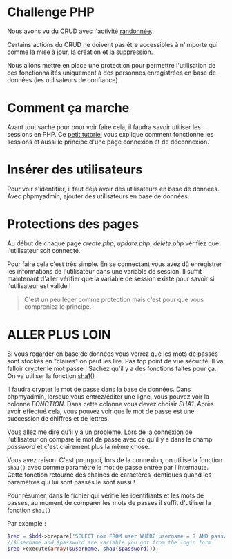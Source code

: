 # Challenge PHP

Nous avons vu du CRUD avec l'activité [randonnée](https://github.com/SimplonReunion/php-mysql-crud).

Certains actions du CRUD ne doivent pas être accessibles à n'importe qui comme la mise à jour, la création et la suppression.

Nous allons mettre en place une protection pour permettre l'utilisation de ces fonctionnalités uniquement à des personnes enregistrées en base de données
(les utilisateurs de confiance)

# Comment ça marche

Avant tout sache pour pour voir faire cela, il faudra savoir utiliser les sessions en PHP. Ce [petit tutoriel](http://www.lephpfacile.com/cours/18-les-sessions) vous explique comment fonctionne les sessions et aussi le principe d'une page connexion et de déconnexion.

# Insérer des utilisateurs

Pour voir s'identifier, il faut déjà avoir des utilisateurs en base de données. Avec phpmyadmin, ajouter des utilisateurs en base de données.

# Protections des pages

Au début de chaque page *create.php*, *update.php*, *delete.php* vérifiez que l'utilisateur soit connecté.

Pour faire cela c'est très simple. En se connectant vous avez dû enregistrer les informations de l'utilisateur dans une variable de session. Il suffit maintenant d'aller vérifier que la variable de session existe pour savoir si l'utilisateur est valide !

> C'est un peu léger comme protection mais c'est pour que vous compreniez le principe.

# ALLER PLUS LOIN

Si vous regarder en base de données vous verrez que les mots de passes sont stockés en "claires" on peut les lire. Pas top point de vue sécurité.
Il va falloir crypter le mot passe ! Sachez qu'il y a des fonctions faites pour ça. On va utiliser la fonction [sha1()](http://php.net/manual/fr/function.sha1.php)

Il faudra crypter le mot de passe dans la base de données. Dans phpmyadmin, lorsque vous entrez/éditer une ligne, vous pouvez voir la colonne *FONCTION*. Dans cette colonne vous devez choisir *SHA1*. Après avoir effectué cela, vous pouvez voir que le mot de passe est une succession de chiffres et de lettres.

Vous allez me dire qu'il y a un problème. Lors de la connexion de l'utilisateur on compare le mot de passe avec ce qu'il y a dans le champ *password* et c'est clairement plus la même chose.

Vous avez raison. C'est pourquoi, lors de la connexion, on utilise la fonction ```sha1()``` avec comme paramètre le mot de passe entrée par l'internaute. Cette fonction retourne des chaines de caractères identiques quand les paramètres qui lui sont passés le sont aussi !

Pour résumer, dans le fichier qui vérifie les identifiants et les mots de passes, au moment de comparer les mots de passes il suffit d'utiliser la fonction ```sha1()```

Par exemple :

```php
$req = $bdd->prepare('SELECT nom FROM user WHERE username = ? AND password <= ?');
//$username and $password are variable you got from the login form
$req->execute(array($username, sha1($password)));
```
